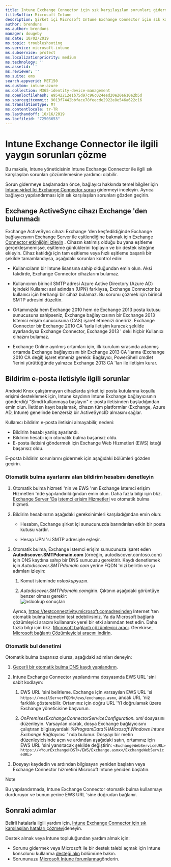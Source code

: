 ```yaml
---
title: Intune Exchange Connector için sık karşılaşılan sorunları giderme
titleSuffix: Microsoft Intune
description: Şirket içi Microsoft Intune Exchange Connector için sık karşılaşılan sorunları giderin ve çözümleyin.
author: brenduns
ms.author: brenduns
manager: dougeby
ms.date: 10/02/2019
ms.topic: troubleshooting
ms.service: microsoft-intune
ms.subservice: protect
ms.localizationpriority: medium
ms.technology: ''
ms.assetid: ''
ms.reviewer: ''
ms.suite: ems
search.appverid: MET150
ms.custom: intune-azure
ms.collection: M365-identity-device-management
ms.openlocfilehash: e9542212e1b75d97c96c024eed20e20e610e2b5d
ms.sourcegitcommit: 9013f7442bbface78feecde2922e8e546a622c16
ms.translationtype: MT
ms.contentlocale: tr-TR
ms.lasthandoff: 10/16/2019
ms.locfileid: "72503653"
---
```

# <a name="resolve-common-problems-with-the-intune-exchange-connector"></a>Intune Exchange Connector ile ilgili yaygın sorunları çözme
 
Bu makale, Intune yöneticisinin Intune Exchange Connector ile ilgili sık karşılaşılan sorunları çözümlemesine yardımcı olabilir.  

Sorun gidermeye başlamadan önce, bağlayıcı hakkında temel bilgiler için [Intune şirket Içi Exchange Connector sorun](troubleshoot-exchange-connector.md) gidermeyi inceleyin. Ayrıca bağlayıcı yapılandırması için sık karşılaşılan sorunları gözden geçirin. 

## <a name="an-exchange-activesync-device-isnt-discovered-from-exchange"></a>Exchange ActiveSync cihazı Exchange 'den bulunmadı

Exchange ActiveSync cihazı Exchange 'den keşfedildiğinde Exchange bağlayıcısının Exchange Server ile eşitlendiğine bakmak için [Exchange Connector etkinliğini izleyin](exchange-connector-install.md#on-premises-intune-exchange-connector-high-availability-support) . Cihazın katılmış olduğu bu yana eşitleme gerçekleşmemişse, eşitleme günlüklerini toplayın ve bir destek isteğine ekleyin. Cihaz katıldığı için tam eşitleme veya hızlı eşitleme başarılı bir şekilde tamamlandıysa, aşağıdaki sorunları kontrol edin: 

- Kullanıcıların bir Intune lisansına sahip olduğundan emin olun. Aksi takdirde, Exchange Connector cihazlarını bulamaz.  

- Kullanıcının birincil SMTP adresi Azure Active Directory (Azure AD) içindeki Kullanıcı asıl adından (UPN) farklıysa, Exchange Connector bu kullanıcı için herhangi bir cihaz bulamaz. Bu sorunu çözmek için birincil SMTP adresini düzeltin.  

- Ortamınızda hem Exchange 2010 hem de Exchange 2013 posta kutusu sunucusuna sahipseniz, Exchange bağlayıcısının bir Exchange 2013 Istemci erişim sunucusuna (CAS) işaret etmenizi öneririz. Exchange Connector bir Exchange 2010 CA 'larla iletişim kuracak şekilde ayarlandıysa Exchange Connector, Exchange 2013 ' deki hiçbir Kullanıcı cihazını bulamaz.  

- Exchange Online ayrılmış ortamları için, ilk kurulum sırasında adanmış ortamda Exchange bağlayıcısını bir Exchange 2013 CA 'larına (Exchange 2010 CA değil) işaret etmeniz gerekir. Bağlayıcı, PowerShell cmdlet 'lerini yürüttüğünde yalnızca Exchange 2013 CA 'ları ile iletişim kurar.  


## <a name="problems-with-the-notification-email-message"></a>Bildirim e-posta iletisiyle ilgili sorunlar  

Android Knox çalıştırmayan cihazlarda şirket içi posta kutularına koşullu erişimi desteklemek için, Intune kaydının Intune Exchange bağlayıcısının gönderdiği "Şimdi kullanmaya başlayın" e-posta iletisinden başladığından emin olun. İletiden kayıt başlamak, cihazın tüm platformlar (Exchange, Azure AD, Intune) genelinde benzersiz bir ActiveSyncID almasını sağlar.  

Kullanıcı bildirim e-posta iletisini almayabilir, nedeni:  

- Bildirim hesabı yanlış ayarlandı.
- Bildirim hesabı için otomatik bulma başarısız oldu.
- E-posta iletisini göndermek için Exchange Web Hizmetleri (EWS) isteği başarısız oldu.

E-posta bildirim sorunlarını gidermek için aşağıdaki bölümleri gözden geçirin.

### <a name="check-the-notification-account-that-retrieves-autodiscover-settings"></a>Otomatik bulma ayarlarını alan bildirim hesabını denetleyin
1. Otomatik bulma hizmeti 'nin ve EWS 'nın Exchange Istemci erişim Hizmetleri 'nde yapılandırıldığından emin olun. Daha fazla bilgi için bkz. [Exchange Server 'Da](https://docs.microsoft.com/Exchange/architecture/client-access/autodiscover?view=exchserver-2019) [istemci erişim Hizmetleri](https://docs.microsoft.com/Exchange/architecture/client-access/client-access) ve otomatik bulma hizmeti.


2. Bildirim hesabınızın aşağıdaki gereksinimleri karşıladığından emin olun:

   - Hesabın, Exchange şirket içi sunucunuzda barındırılan etkin bir posta kutusu vardır.  

   - Hesap UPN 'si SMTP adresiyle eşleşir.

3. Otomatik bulma, Exchange Istemci erişim sunucunuza işaret eden **Autodiscover.SMTPdomain.com** (örneğin, autodiscover.contoso.com) için DNS kaydına sahıp bir DNS sunucusu gerektirir. Kaydı denetlemek için *Autodiscover.SMTPdomain.com* yerine FQDN 'nizi belirtin ve şu adımları izleyin:

   1. Komut isteminde *nslookup*yazın.  

   2. *Autodiscover.SMTPdomain.com*girin. Çıktının aşağıdaki görüntüye benzer olması gerekir:  
      ![nslookup sonuçları](./media/troubleshoot-exchange-connector-common-problems/nslookup-results.png
)

   Ayrıca, https://testconnectivity.microsoft.comadresinden Internet 'ten otomatik bulma hizmetini test edebilirsiniz. Ya da Microsoft bağlantı çözümleyici aracını kullanarak yerel bir etki alanından test edin. Daha fazla bilgi için bkz. [Microsoft bağlantı çözümleyici aracı](https://docs.microsoft.com/en-us/previous-versions/office/exchange-remote-connectivity/jj851141(v=exchg.80)). Gerekirse, [Microsoft bağlantı Çözümleyicisi aracını indirin](https://go.microsoft.com/fwlink/?LinkID=313782).


### <a name="check-autodiscovery"></a>Otomatik bul denetimi  

Otomatik bulma başarısız olursa, aşağıdaki adımları deneyin:
1. [Geçerli bir otomatik bulma DNS kaydı yapılandırın](https://docs.microsoft.com/previous-versions/exchange-server/exchange-150/mt473798(v=exchg.150)). 

2. Intune Exchange Connector yapılandırma dosyasında EWS URL 'sini sabit kodlayın:

   1. EWS URL 'sini belirleme. Exchange için varsayılan EWS URL 'si `https://<mailServerFQDN>/ews/exchange.asmx`, ancak URL 'niz farklılık gösterebilir. Ortamınız için doğru URL 'YI doğrulamak üzere Exchange yöneticisine başvurun.

   2. *OnPremisesExchangeConnectorServiceConfiguration. xml* dosyasını düzenleyin. Varsayılan olarak, dosya Exchange bağlayıcısını çalıştıran bilgisayardaki *%ProgramData%\Microsoft\Windows Intune Exchange Bağlayıcısı* ' nda bulunur. Dosyayı bir metin düzenleyicisinde açın ve ardından aşağıdaki satırı, ortamınız için EWS URL 'sini yansıtacak şekilde değiştirin: `<ExchangeWebServiceURL> https://<YourExchangeHOST>/EWS/Exchange.asmx</ExchangeWebServiceURL>`
    

3. Dosyayı kaydedin ve ardından bilgisayarı yeniden başlatın veya Exchange Connector hizmetini Microsoft Intune yeniden başlatın.

>[!NOTE]
> Bu yapılandırmada, Intune Exchange Connector otomatik bulma kullanmayı durduruyor ve bunun yerine EWS URL 'sine doğrudan bağlanır.

## <a name="next-steps"></a>Sonraki adımlar  

Belirli hatalarla ilgili yardım için, [Intune Exchange Connector için sık karşılaşılan hataları çözmeyi](troubleshoot-exchange-connector-common-errors.md)deneyin.

Destek almak veya Intune topluluğundan yardım almak için:
- Sorunu gidermek veya Microsoft ile bir destek talebi açmak için Intune konsolunu kullanma [desteği alın](../fundamentals/get-support.md) bölümüne bakın. 
- Sorununuzu [Microsoft Intune forumlarına](https://social.technet.microsoft.com/Forums/en-US/home?forum=microsoftintuneprod)gönderin.  
